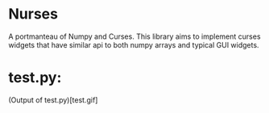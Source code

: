 # Nurses

A portmanteau of Numpy and Curses.  This library aims to implement curses widgets that have similar api to both
numpy arrays and typical GUI widgets.


# test.py:

(Output of test.py)[test.gif]